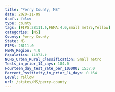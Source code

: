 ```yaml
---
title: "Perry County, MS"
date: 2020-11-09
draft: false
type: county
tags: [FIPS:28111.0,FEMA:4.0,Small metro,Yellow]
categories: [MS]
County: Perry County
State: MS
FIPS: 28111.0
FEMA_Region: 4.0
Population: 11973.0
NCHS_Urban_Rural_Classification: Small metro
Tests_in_prior_14_days: 184.0
Fourteen_day_test_rate_per_100000: 1537.0
Percent_Positivity_in_prior_14_days: 0.054
Level: Yellow
url: /states/MS/perry-county
---
```



